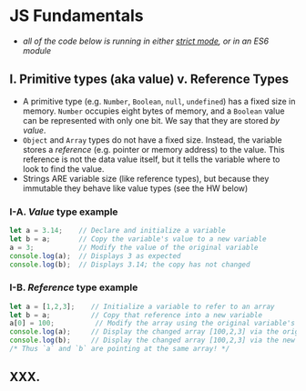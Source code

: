 # JS Fundamentals

- *all of the code below is running in either [strict mode](https://developer.mozilla.org/en-US/docs/Web/JavaScript/Reference/Strict_mode), or in an ES6 module*

## I. Primitive types (aka value) v. Reference Types

- A primitive type (e.g. `Number`, `Boolean`, `null`, `undefined`) has a fixed size in memory. `Number` occupies eight bytes of memory, and a `Boolean` value can be represented with only one bit. We say that they are stored *by value*.
- `Object` and `Array` types do not have a fixed size. Instead, the variable stores a *reference* (e.g. pointer or memory address) to the value. This reference is not the data value itself, but it tells the variable where to look to find the value.
- Strings ARE variable size (like reference types), but because they immutable they behave like value types (see the HW below)


### I-A. *Value* type example

```js
let a = 3.14;    // Declare and initialize a variable
let b = a;       // Copy the variable's value to a new variable
a = 3;           // Modify the value of the original variable
console.log(a);  // Displays 3 as expected
console.log(b);  // Displays 3.14; the copy has not changed
```

### I-B. *Reference* type example

```js
let a = [1,2,3];    // Initialize a variable to refer to an array
let b = a;          // Copy that reference into a new variable
a[0] = 100;          // Modify the array using the original variable's reference
console.log(a);     // Display the changed array [100,2,3] via the original variable
console.log(b);     // Display the changed array [100,2,3] via the new variable
/* Thus `a` and `b` are pointing at the same array! */
```


## XXX. 
